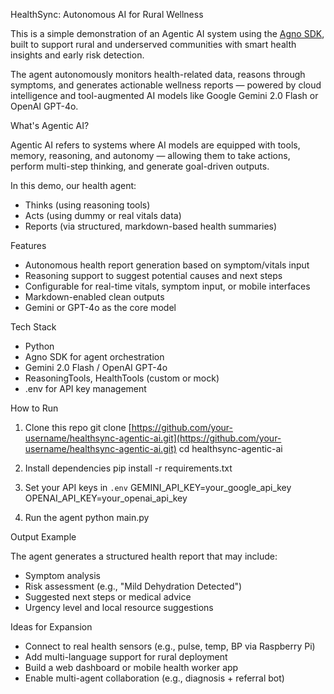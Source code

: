 HealthSync: Autonomous AI for Rural Wellness

This is a simple demonstration of an Agentic AI system using the [Agno SDK](https://github.com/significant-gravitas/agno), built to support rural and underserved communities with smart health insights and early risk detection.

The agent autonomously monitors health-related data, reasons through symptoms, and generates actionable wellness reports — powered by cloud intelligence and tool-augmented AI models like Google Gemini 2.0 Flash or OpenAI GPT-4o.

What's Agentic AI?

Agentic AI refers to systems where AI models are equipped with tools, memory, reasoning, and autonomy — allowing them to take actions, perform multi-step thinking, and generate goal-driven outputs.

In this demo, our health agent:

* Thinks (using reasoning tools)
* Acts (using dummy or real vitals data)
* Reports (via structured, markdown-based health summaries)

Features

* Autonomous health report generation based on symptom/vitals input
* Reasoning support to suggest potential causes and next steps
* Configurable for real-time vitals, symptom input, or mobile interfaces
* Markdown-enabled clean outputs
* Gemini or GPT-4o as the core model

Tech Stack

* Python
* Agno SDK for agent orchestration
* Gemini 2.0 Flash / OpenAI GPT-4o
* ReasoningTools, HealthTools (custom or mock)
* .env for API key management

How to Run

1. Clone this repo
   git clone [https://github.com/your-username/healthsync-agentic-ai.git](https://github.com/your-username/healthsync-agentic-ai.git)
   cd healthsync-agentic-ai

2. Install dependencies
   pip install -r requirements.txt

3. Set your API keys in `.env`
   GEMINI\_API\_KEY=your\_google\_api\_key
   OPENAI\_API\_KEY=your\_openai\_api\_key

4. Run the agent
   python main.py

Output Example

The agent generates a structured health report that may include:

* Symptom analysis
* Risk assessment (e.g., "Mild Dehydration Detected")
* Suggested next steps or medical advice
* Urgency level and local resource suggestions

Ideas for Expansion

* Connect to real health sensors (e.g., pulse, temp, BP via Raspberry Pi)
* Add multi-language support for rural deployment
* Build a web dashboard or mobile health worker app
* Enable multi-agent collaboration (e.g., diagnosis + referral bot)

